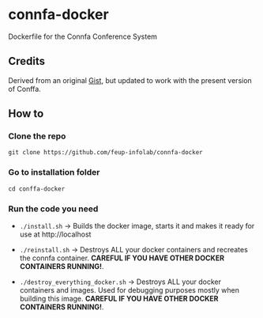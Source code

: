 # connfa-docker
Dockerfile for the Connfa Conference System

## Credits

Derived from an original [Gist](https://gist.github.com/evelyne24/dc2a5ae271d26422c3d02783168a6e82), but updated to work with the present version of Conffa.

## How to

### Clone the repo 

`git clone https://github.com/feup-infolab/connfa-docker`

### Go to installation folder

`cd conffa-docker`

### Run the code you need

 - `./install.sh` -> Builds the docker image, starts it and makes it ready for use at http://localhost

 - `./reinstall.sh` -> Destroys ALL your docker containers and recreates the connfa container. **CAREFUL IF YOU HAVE OTHER DOCKER CONTAINERS RUNNING!**.

 - `./destroy_everything_docker.sh` -> Destroys ALL your docker containers and images. Used for debugging purposes mostly when building this image. **CAREFUL IF YOU HAVE OTHER DOCKER CONTAINERS RUNNING!**.
